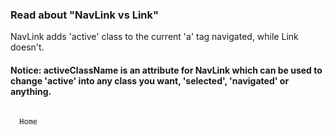### Read about "NavLink vs Link"

NavLink adds 'active' class to the current 'a' tag navigated, while Link doesn't.

#### Notice: activeClassName is an attribute for NavLink which can be used to change 'active' into any class you want, 'selected', 'navigated' or anything.

<pre>
<code>
  <NavLink to="/" activeClassName="selected">Home</NavLink>
</code>
</pre>

